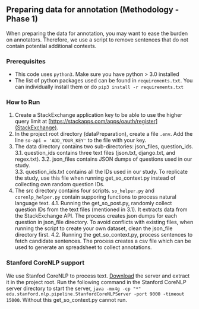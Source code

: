 ## Preparing data for annotation (Methodology - Phase 1)

When preparing the data for annotation, you may want to ease the burden on annotators. Therefore, we use a script to remove sentences that do not contain potential additional contexts.

### Prerequisites

* This code uses `python3`. Make sure you have python > 3.0 installed
* The list of python packages used can be found in `requirements.txt`. You can individually install them or do `pip3 install -r requirements.txt`

### How to Run

1. Create a StackExchange application key to be able to use the higher query limit at [https://stackapps.com/apps/oauth/register](StackExchange). 
2. In the project root directory (dataPreparation), create a file `.env`. Add the line `so-api = 'ADD_YOUR_KEY'` to the file with your key.
3. The data directory contains two sub-directories: json_files, question_ids.
    3.1. question_ids contains three text files (json.txt, django.txt, and regex.txt). 
    3.2. json_files contains JSON dumps of questions used in our study.  
    3.3. question_ids.txt contains all the IDs used in our study. To replicate the study, use this file when running get_so_context.py instead of collecting own random question IDs.
4. The src directory contains four scripts. `so_helper.py` and `corenlp_helper.py` contain supporing functions to process natural language text. 
    4.1. Running the get_so_post.py, randomly collect question IDs from the text files (mentioned in 3.1). It extracts data from the StackExchange API. The process creates json dumps for each question in json_file directory. To avoid conflicts with existing files, when running the script to create your own dataset, clean the json_file directory first.
    4.2. Running the get_so_context.py, process sentences to fetch candidate sentences. The process creates a csv file which can be used to generate an spreadsheet to collect annotations.

### Stanford CoreNLP support
We use Stanfod CoreNLP to process text. [Download](https://stanfordnlp.github.io/CoreNLP/download.html) the server and extract it in the project root. Run the following command in the Stanford CoreNLP server directory to start the server, `java -mx4g -cp "*" edu.stanford.nlp.pipeline.StanfordCoreNLPServer -port 9000 -timeout 15000`. Without this get_so_context.py cannot run.
